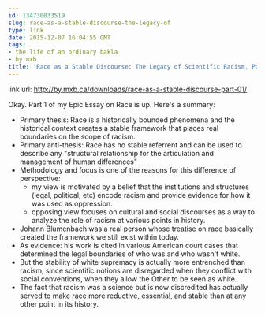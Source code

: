 ```yaml
---
id: 134730033519
slug: race-as-a-stable-discourse-the-legacy-of
type: link
date: 2015-12-07 16:04:55 GMT
tags:
- the life of an ordinary bakla
- by mxb
title: 'Race as a Stable Discourse: The Legacy of Scientific Racism, Part 01'
---
```

link url: http://by.mxb.ca/downloads/race-as-a-stable-discourse-part-01/

Okay. Part 1 of my Epic Essay on Race is up. Here's a summary:

- Primary thesis: Race is a historically bounded phenomena and the historical context creates a stable framework that places real boundaries on the scope of racism.
- Primary anti-thesis: Race has no stable referrent and can be used to describe any "structural relationship for the articulation and management of human differences"
- Methodology and focus is one of the reasons for this difference of perspective:
    - my view is motivated by a belief that the institutions and structures (legal, political, etc) encode racism and provide evidence for how it was used as oppression.
    - opposing view focuses on cultural and social discourses as a way to analyze the role of racism at various points in history.
- Johann Blumenbach was a real person whose treatise on race basically created the framework we still exist within today.
- As evidence: his work is cited in various American court cases that determined the legal boundaries of who was and who wasn't white.
- But the stability of white supremacy is actually more entrenched than racism, since scientific notions are disregarded when they conflict with social conventions, when they allow the Other to be seen as white.
- The fact that racism was a science but is now discredited has actually served to make race more reductive, essential, and stable than at any other point in its history.